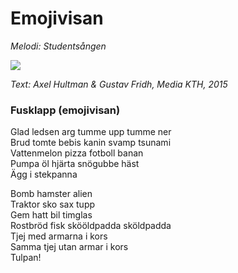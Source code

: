 # Emojivisan

_Melodi: Studentsången_

<img src="..\media\sangbok\emojivisan_färg.png" class="emojivisan">

_Text: Axel Hultman & Gustav Fridh, Media KTH, 2015_

### Fusklapp (emojivisan)

Glad ledsen arg tumme upp tumme ner  
Brud tomte bebis kanin svamp tsunami  
Vattenmelon pizza fotboll banan  
Pumpa öl hjärta snögubbe häst  
Ägg i stekpanna

Bomb hamster alien  
Traktor sko sax tupp  
Gem hatt bil timglas  
Rostbröd fisk skööldpadda sköldpadda  
Tjej med armarna i kors  
Samma tjej utan armar i kors  
Tulpan!
